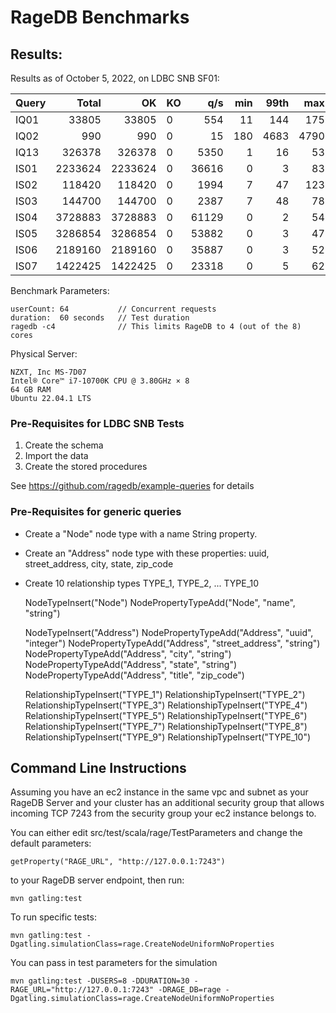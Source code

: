 # RageDB Benchmarks

## Results:

Results as of October 5, 2022, on LDBC SNB SF01:

| Query |   Total |      OK | KO  |   q/s | min | 99th |  max | mean |
|-------|--------:|--------:|-----|------:|----:|-----:|-----:|-----:|
| IQ01  |   33805 |   33805 | 0   |   554 |  11 |  144 |  175 |  114 |
| IQ02  |     990 |     990 | 0   |    15 | 180 | 4683 | 4790 | 4012 |
| IQ13  |  326378 |  326378 | 0   |  5350 |   1 |   16 |   53 |   12 |
| IS01  | 2233624 | 2233624 | 0   | 36616 |   0 |    3 |   83 |    2 |
| IS02  |  118420 |  118420 | 0   |  1994 |   7 |   47 |  123 |   32 |
| IS03  |  144700 |  144700 | 0   |  2387 |   7 |   48 |   78 |   26 |
| IS04  | 3728883 | 3728883 | 0   | 61129 |   0 |    2 |   54 |    1 |
| IS05  | 3286854 | 3286854 | 0   | 53882 |   0 |    3 |   47 |    1 |
| IS06  | 2189160 | 2189160 | 0   | 35887 |   0 |    3 |   52 |    2 |
| IS07  | 1422425 | 1422425 | 0   | 23318 |   0 |    5 |   62 |    3 |

Benchmark Parameters:

    userCount: 64           // Concurrent requests
    duration:  60 seconds   // Test duration
    ragedb -c4              // This limits RageDB to 4 (out of the 8) cores

Physical Server:

    NZXT, Inc MS-7D07
    Intel® Core™ i7-10700K CPU @ 3.80GHz × 8
    64 GB RAM
    Ubuntu 22.04.1 LTS

### Pre-Requisites for LDBC SNB Tests

1. Create the schema
2. Import the data
3. Create the stored procedures

See https://github.com/ragedb/example-queries for details

### Pre-Requisites for generic queries

- Create a "Node" node type with a name String property.
- Create an "Address" node type with these properties: uuid, street_address, city, state, zip_code
- Create 10 relationship types TYPE_1, TYPE_2, ... TYPE_10 


    NodeTypeInsert("Node")
    NodePropertyTypeAdd("Node", "name", "string")
    
    NodeTypeInsert("Address")
    NodePropertyTypeAdd("Address", "uuid", "integer")
    NodePropertyTypeAdd("Address", "street_address", "string")
    NodePropertyTypeAdd("Address", "city", "string")
    NodePropertyTypeAdd("Address", "state", "string")
    NodePropertyTypeAdd("Address", "title", "zip_code")
    
    RelationshipTypeInsert("TYPE_1")
    RelationshipTypeInsert("TYPE_2")
    RelationshipTypeInsert("TYPE_3")
    RelationshipTypeInsert("TYPE_4")
    RelationshipTypeInsert("TYPE_5")
    RelationshipTypeInsert("TYPE_6")
    RelationshipTypeInsert("TYPE_7")
    RelationshipTypeInsert("TYPE_8")
    RelationshipTypeInsert("TYPE_9")
    RelationshipTypeInsert("TYPE_10")





Command Line Instructions
-------------------------

Assuming you have an ec2 instance in the same vpc and subnet as your RageDB Server
and your cluster has an additional security group that allows incoming TCP 7243 from
the security group your ec2 instance belongs to.

You can either edit src/test/scala/rage/TestParameters and change the default parameters:

    getProperty("RAGE_URL", "http://127.0.0.1:7243")

to your RageDB server endpoint, then run:

    mvn gatling:test

To run specific tests:

    mvn gatling:test -Dgatling.simulationClass=rage.CreateNodeUniformNoProperties

You can pass in test parameters for the simulation

    mvn gatling:test -DUSERS=8 -DDURATION=30 -RAGE_URL="http://127.0.0.1:7243" -DRAGE_DB=rage -Dgatling.simulationClass=rage.CreateNodeUniformNoProperties

    